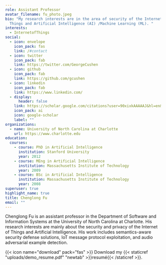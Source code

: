 ```yaml
---
role: Assistant Professor
avatar_filename: fu_photo.jpeg
bio: "My research interests are in the area of security of the Internet of
  Things and Artificial Intelligence (AI) /Machine Learning (ML). "
interests:
  - InternetofThings
social:
  - icon: envelope
    icon_pack: fas
    link: /#contact
  - icon: twitter
    icon_pack: fab
    link: https://twitter.com/GeorgeCushen
  - icon: github
    icon_pack: fab
    link: https://github.com/gcushen
  - icon: linkedin
    icon_pack: fab
    link: https://www.linkedin.com/
  - display:
      header: false
    link: https://scholar.google.com/citations?user=90xixkAAAAAJ&hl=en&oi=ao
    icon_pack: ai
    icon: google-scholar
    label: ""
organizations:
  - name: University of North Carolina at Charlotte
    url: https://www.charlotte.edu
education:
  courses:
    - course: PhD in Artificial Intelligence
      institution: Stanford University
      year: 2012
    - course: MEng in Artificial Intelligence
      institution: Massachusetts Institute of Technology
      year: 2009
    - course: BSc in Artificial Intelligence
      institution: Massachusetts Institute of Technology
      year: 2008
superuser: true
highlight_name: true
title: Chenglong Fu
email: ""
---
```

Chenglong Fu is an assistant professor in the Department of Software and Information Systems at the University of North Carolina at Charlotte. His research interests are mainly about the security and privacy of the Internet of Things and Artificial Intelligence. His work includes semantics-aware security defense solutions, IoT message protocol exploitation, and audio adversarial example detection.

{{< icon name="download" pack="fas" >}} Download my {{< staticref "uploads/demo_resume.pdf" "newtab" >}}resumé{{< /staticref >}}.